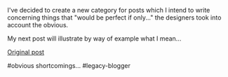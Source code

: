 <!--
date: '2008-11-13'
published: true
slug: 2008-11-obvious-shortcomings
time_to_read: 5
title: Obvious shortcomings...
-->

I've decided to create a new category for posts which I intend to write concerning things that "would be perfect if only..." the designers took into account the obvious.  
  
My next post will illustrate by way of example what I mean...

[Original post](https://ysfk.blogspot.com/2008/11/obvious-shortcomings.html)

#obvious shortcomings... #legacy-blogger 